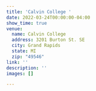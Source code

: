 ```yaml
---
title: 'Calvin College '
date: 2022-03-24T00:00:00-04:00
show_time: true
venue:
  name: Calvin College
  address: 3201 Burton St. SE
  city: Grand Rapids
  state: MI
  zip: "49546"
link: ''
description: ''
images: []

---
```

